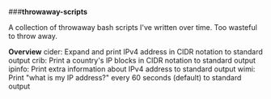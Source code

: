 ###**throwaway-scripts**

A collection of throwaway bash scripts I've written over time. Too wasteful to throw away.

**Overview**
	cider: Expand and print IPv4 address in CIDR notation to standard output
	crib: Print a country's IP blocks in CIDR notation to standard output
	ipinfo: Print extra information about IPv4 address to standard output
	wimi: Print "what is my IP address?" every 60 seconds (default) to standard output
